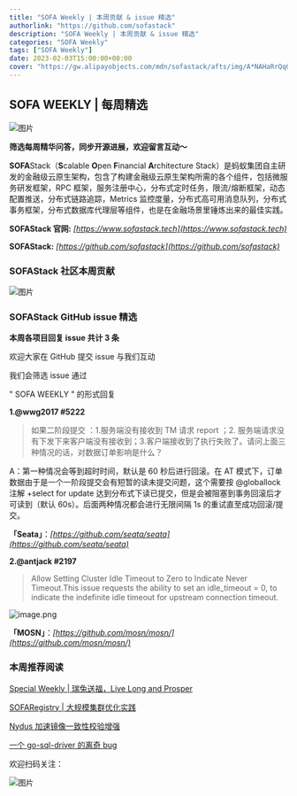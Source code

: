 ```yaml
---
title: "SOFA Weekly | 本周贡献 & issue 精选"
authorlink: "https://github.com/sofastack"
description: "SOFA Weekly | 本周贡献 & issue 精选"
categories: "SOFA Weekly"
tags: ["SOFA Weekly"]
date: 2023-02-03T15:00:00+08:00
cover: "https://gw.alipayobjects.com/mdn/sofastack/afts/img/A*NAHaRrQqGzAAAAAAAAAAAAAAARQnAQ"
---
```


## SOFA WEEKLY | 每周精选

![图片](https://p3-juejin.byteimg.com/tos-cn-i-k3u1fbpfcp/1e08fca65f7643c783d33f590bb41d5a~tplv-k3u1fbpfcp-zoom-1.image)

**筛选每周精华问答，同步开源进展，欢迎留言互动～**

**SOFA**Stack（**S**calable **O**pen **F**inancial **A**rchitecture Stack）是蚂蚁集团自主研发的金融级云原生架构，包含了构建金融级云原生架构所需的各个组件，包括微服务研发框架，RPC 框架，服务注册中心，分布式定时任务，限流/熔断框架，动态配置推送，分布式链路追踪，Metrics 监控度量，分布式高可用消息队列，分布式事务框架，分布式数据库代理层等组件，也是在金融场景里锤炼出来的最佳实践。

**SOFAStack 官网:** *[https://www.sofastack.tech](https://www.sofastack.tech)*

**SOFAStack:** *[https://github.com/sofastack](https://github.com/sofastack)*

### SOFAStack 社区本周贡献

![图片](https://mdn.alipayobjects.com/huamei_soxoym/afts/img/A*-5tnQrGI_foAAAAAAAAAAAAADrGAAQ/original)

### SOFAStack GitHub issue 精选

**本周各项目回复 issue 共计 3 条**

欢迎大家在 GitHub 提交 issue 与我们互动

我们会筛选 issue 通过 

" SOFA WEEKLY " 的形式回复

**1.@wwg2017  #5222**

>如果二阶段提交 ：1.服务端没有接收到 TM 请求 report ；2. 服务端请求没有下发下来客户端没有接收到；3.客户端接收到了执行失败了。请问上面三种情况的话，对数据订单影响是什么？

A：第一种情况会等到超时时间，默认是 60 秒后进行回滚。在 AT 模式下，订单数据由于是一个一阶段提交会有短暂的读未提交问题，这个需要按 @globallock 注解 +select for update 达到分布式下读已提交，但是会被阻塞到事务回滚后才可读到（默认 60s）。后面两种情况都会进行无限间隔 1s 的重试直至成功回滚/提交。

**「Seata」**：*[https://github.com/seata/seata](https://github.com/seata/seata)*

**2.@antjack  #2197** 

>Allow Setting Cluster Idle Timeout to Zero to Indicate Never Timeout.This issue requests the ability to set an idle_timeout = 0, to indicate the indefinite idle timeout for upstream connection timeout.

![image.png](https://mdn.alipayobjects.com/huamei_soxoym/afts/img/A*F7scS5hPz7MAAAAAAAAAAAAADrGAAQ/original)

**「MOSN」**：*[https://github.com/mosn/mosn/](https://github.com/mosn/mosn/)*

### 本周推荐阅读

[Special Weekly | 瑞兔送福，Live Long and Prosper](https://mp.weixin.qq.com/s?__biz=MzUzMzU5Mjc1Nw==&mid=2247522322&idx=1&sn=bbc21ffd3a8b05569a6c0e61099acad0&chksm=faa377c8cdd4fede06c7cda96fb462710172801c682e7df5affdd6fef408da3ecaf4b508fd1c&scene=21)

[SOFARegistry | 大规模集群优化实践](https://mp.weixin.qq.com/s?__biz=MzUzMzU5Mjc1Nw==&mid=2247517005&idx=1&sn=685cea90982f8ecec5ffc56880d63175&chksm=faa36c97cdd4e58163830407bd827838f6ecb0a5b0e22130b507141fe9a24b2e645666fc0571&scene=21)

[Nydus 加速镜像一致性校验增强](https://mp.weixin.qq.com/s?__biz=MzUzMzU5Mjc1Nw==&mid=2247522977&idx=1&sn=2db9751af8bf68cc43d900f34e2cce3e&chksm=faa3757bcdd4fc6d6343fb900d4fe414f0ca7ae276d7f69a6b04f0cb4770c2e1423081e05e70&scene=21)

[一个 go-sql-driver 的离奇 bug](https://mp.weixin.qq.com/s?__biz=MzUzMzU5Mjc1Nw==&mid=2247522005&idx=1&sn=724ab40baf32952ffcced317d5a5f642&chksm=faa3790fcdd4f0194a6ab0b92369fc64aad5bd108b9969ebfb318d814116f9a8b4c8c64ac831&scene=21)

欢迎扫码关注：

![图片](https://p3-juejin.byteimg.com/tos-cn-i-k3u1fbpfcp/e19d0a6d7f734ad6a585cde82ae4f3bf~tplv-k3u1fbpfcp-zoom-1.image)
